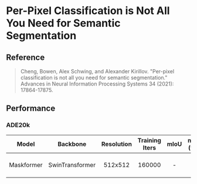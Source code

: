 # Per-Pixel Classification is Not All You Need for Semantic Segmentation

## Reference

> Cheng, Bowen, Alex Schwing, and Alexander Kirillov. "Per-pixel classification is not all you need for semantic segmentation." Advances in Neural Information Processing Systems 34 (2021): 17864-17875.

## Performance

### ADE20k

| Model | Backbone | Resolution | Training Iters | mIoU | mIoU (flip) | mIoU (ms+flip) | Links |
|:-:|:-:|:-:|:-:|:-:|:-:|:-:|:-:|
|Maskformer|SwinTransformer|512x512|160000|-|-|-|[model](https://bj.bcebos.com/paddleseg/dygraph/ade20k/maskformer_ade20k_swin_tiny/model.pdparams) \| [log](https://bj.bcebos.com/paddleseg/dygraph/ade20k/maskformer_ade20k_swin_tiny/train.log) \| [vdl](https://www.paddlepaddle.org.cn/paddle/visualdl/service/app/scalar?id=894b6404bb93abf5d755b2a22aba0ade)|

